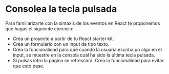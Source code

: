 # Consolea la tecla pulsada

Para familiarizarte con la sintaxis de los eventos en React te proponemos que hagas el siguiente ejercicio:
- Crea un proyecto a partir de tu React starter kit.
- Crea un formulario con un input de tipo texto.
- Crea la funcionalidad para que cuando la usuaria escriba un algo en el input, se muestre en la consola cuál ha sido la última tecla pulsada.
- Si pulsas intro la página se refrescará. Crea la funcionalidad para evitar que esto pase.